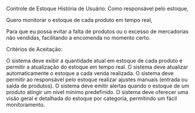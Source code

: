 Controle de Estoque História de Usuário:
Como responsável pelo estoque,

Quero monitorar o estoque de cada produto em tempo real,

Para que eu possa evitar a falta de produtos ou o excesso de mercadorias não vendidas, facilitando a encomenda no momento certo.

Critérios de Aceitação:

O sistema deve exibir a quantidade atual em estoque de cada produto e permitir a atualização do estoque em tempo real.
O sistema deve atualizar automaticamente o estoque a cada venda realizada.
O sistema deve permitir ao responsável pelo estoque realizar ajustes manuais (entrada ou saída de produtos).
O sistema deve emitir alertas quando o estoque de um produto atingir um nível mínimo predefinido.
O sistema deve oferecer uma visão geral e detalhada do estoque por categoria, permitindo um fácil monitoramento.
